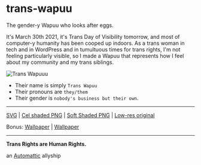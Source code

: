 # trans-wapuu
The gender-y Wapuu who looks after eggs.

It's March 30th 2021, it's Trans Day of Visibility tomorrow, and most of computer-y humanity has been cooped up indoors. As a trans woman in tech and in WordPress and in tumultuous times for trans rights, I'm not feeling particularly visible, so I made a Wapuu that represents how I feel about my community and my trans siblings.

![Trans Wapuuu](../main/trans-wapuu.svg)

- Their name is simply `Trans Wapuu`
- Their pronouns are `they/them`
- Their gender is `nobody's business but their own`.

---

[SVG](../main/trans-wapuu.svg) | [Cel shaded PNG](../main/trans-wapuu-flat) | [Soft Shaded PNG](../main/trans-wapuu-shaded) | [Low-res original](../main/trans-wapuu-original)

Bonus: [Wallpaper](../main/transwapuuscene-a1.jpg) | [Wallpaper](../main/transwapuuscene-b2.jpg)

---

**Trans Rights are Human Rights.**

an [Automattic](https://automattic.com/work-with-us/) allyship
